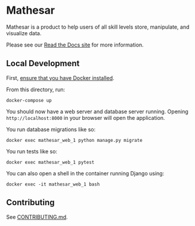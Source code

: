 # Mathesar

Mathesar is a product to help users of all skill levels store, manipulate, and visualize data.

Please see our [Read the Docs site](https://mathesar.readthedocs.io/) for more information.

## Local Development

First, [ensure that you have Docker installed](https://docs.docker.com/get-docker/).

From this directory, run:
```
docker-compose up
```
You should now have a web server and database server running. Opening `http://localhost:8000` in your browser will open the application.

You run database migrations like so:
```
docker exec mathesar_web_1 python manage.py migrate
```

You run tests like so:
```
docker exec mathesar_web_1 pytest
```
You can also open a shell in the container running Django using:
```
docker exec -it mathesar_web_1 bash
```

## Contributing

See [CONTRIBUTING.md](CONTRIBUTING.md).
